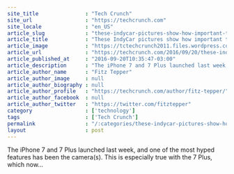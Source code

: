 ```yaml
---
site_title               : "Tech Crunch"
site_url                 : "https://techcrunch.com"
site_locale              : "en_US"
article_slug             : "these-indycar-pictures-show-how-important-the-new-iphones-dual-lenses-will-be-to-photographers"
article_title            : "These IndyCar pictures show how important the new iPhone’s dual lenses will be to photographers"
article_image            : "https://tctechcrunch2011.files.wordpress.com/2016/09/mangin_techcrunch_indy001.jpg?w=764&h=400&crop=1"
article_url              : "https://techcrunch.com/2016/09/20/these-indycar-pictures-show-how-important-the-new-iphones-duel-lenses-will-be-to-photographers/"
article_published_at     : "2016-09-20T10:35:47-03:00"
article_description      : "The iPhone 7 and 7 Plus launched last week, and one of the most hyped features has been the camera(s). This is especially true with the 7 Plus, which now..."
article_author_name      : "Fitz Tepper"
article_author_image     : null
article_author_biography : null
article_author_profile   : "https://techcrunch.com/author/fitz-tepper/"
article_author_facebook  : null
article_author_twitter   : "https://twitter.com/fitztepper"
category                 : ['technology']
tags                     : ['Tech Crunch']
permalink                : "/:categories/these-indycar-pictures-show-how-important-the-new-iphones-dual-lenses-will-be-to-photographers/"
layout                   : post
---
```


The iPhone 7 and 7 Plus launched last week, and one of the most hyped features has been the camera(s). This is especially true with the 7 Plus, which now...
